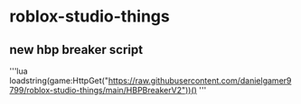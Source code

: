 # roblox-studio-things
## new hbp breaker script
'''lua
loadstring(game:HttpGet("https://raw.githubusercontent.com/danielgamer9799/roblox-studio-things/main/HBPBreakerV2"))()
'''
